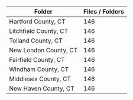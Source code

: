 | Folder                |   Files / Folders |
|-----------------------|-------------------|
| Hartford County, CT   |               146 |
| Litchfield County, CT |               146 |
| Tolland County, CT    |               146 |
| New London County, CT |               146 |
| Fairfield County, CT  |               146 |
| Windham County, CT    |               146 |
| Middlesex County, CT  |               146 |
| New Haven County, CT  |               146 |